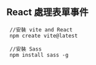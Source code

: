 ## React 處理表單事件

```
 //安裝 vite and React 
 npm create vite@latest 
```

```
 //安裝 Sass
 npm install sass -g
```